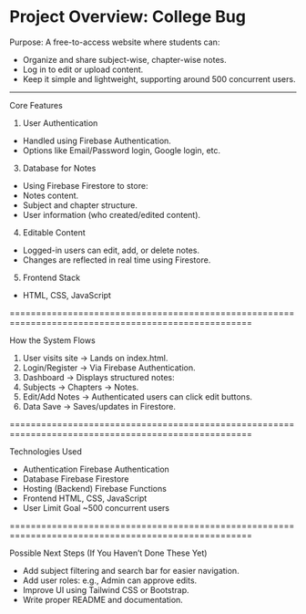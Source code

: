 # Project Overview: College Bug

Purpose:
A free-to-access website where students can:

- Organize and share subject-wise, chapter-wise notes.
- Log in to edit or upload content.
- Keep it simple and lightweight, supporting around 500 concurrent users.

------------------------------------------------------------------------------------------------------------------------------------------------------------------------------------
Core Features

1. User Authentication
- Handled using Firebase Authentication.
- Options like Email/Password login, Google login, etc.

3. Database for Notes
- Using Firebase Firestore to store:
- Notes content.
- Subject and chapter structure.
- User information (who created/edited content).

4. Editable Content
- Logged-in users can edit, add, or delete notes.
- Changes are reflected in real time using Firestore.

5. Frontend Stack
- HTML, CSS, JavaScript

====================================================================================================

 How the System Flows

1. User visits site → Lands on index.html.
2. Login/Register → Via Firebase Authentication.
3. Dashboard → Displays structured notes:
4. Subjects → Chapters → Notes.
5. Edit/Add Notes → Authenticated users can click edit buttons.
6. Data Save → Saves/updates in Firestore.

====================================================================================================

 Technologies Used

- Authentication	Firebase Authentication
- Database	Firebase Firestore
- Hosting (Backend)	Firebase Functions
- Frontend	HTML, CSS, JavaScript
- User Limit Goal	~500 concurrent users

====================================================================================================

 Possible Next Steps (If You Haven’t Done These Yet)

- Add subject filtering and search bar for easier navigation.
- Add user roles: e.g., Admin can approve edits.
- Improve UI using Tailwind CSS or Bootstrap.
- Write proper README and documentation.
